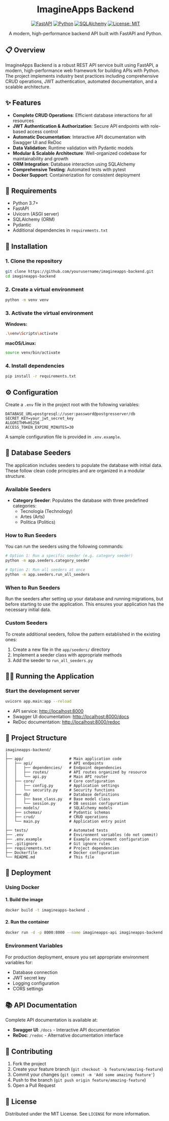 <div align="center">

# ImagineApps Backend

[![FastAPI](https://img.shields.io/badge/FastAPI-0.95.0-009688.svg?style=for-the-badge&logo=fastapi)](https://fastapi.tiangolo.com/)
[![Python](https://img.shields.io/badge/Python-3.7+-3776AB.svg?style=for-the-badge&logo=python&logoColor=white)](https://www.python.org/)
[![SQLAlchemy](https://img.shields.io/badge/SQLAlchemy-1.4.0-red.svg?style=for-the-badge&logo=sqlalchemy)](https://www.sqlalchemy.org/)
[![License: MIT](https://img.shields.io/badge/License-MIT-yellow.svg?style=for-the-badge)](https://opensource.org/licenses/MIT)

A modern, high-performance backend API built with FastAPI and Python.

</div>

## 📋 Overview

ImagineApps Backend is a robust REST API service built using FastAPI, a modern, high-performance web framework for building APIs with Python. The project implements industry best practices including comprehensive CRUD operations, JWT authentication, automated documentation, and a scalable architecture.

## ✨ Features

- **Complete CRUD Operations**: Efficient database interactions for all resources
- **JWT Authentication & Authorization**: Secure API endpoints with role-based access control
- **Automatic Documentation**: Interactive API documentation with Swagger UI and ReDoc
- **Data Validation**: Runtime validation with Pydantic models
- **Modular & Scalable Architecture**: Well-organized codebase for maintainability and growth
- **ORM Integration**: Database interaction using SQLAlchemy
- **Comprehensive Testing**: Automated tests with pytest
- **Docker Support**: Containerization for consistent deployment

## 🔧 Requirements

- Python 3.7+
- FastAPI
- Uvicorn (ASGI server)
- SQLAlchemy (ORM)
- Pydantic
- Additional dependencies in `requirements.txt`

## 🚀 Installation

### 1. Clone the repository

```bash
git clone https://github.com/yourusername/imagineapps-backend.git
cd imagineapps-backend
```

### 2. Create a virtual environment

```bash
python -m venv venv
```

### 3. Activate the virtual environment

**Windows:**

```bash
.\venv\Scripts\activate
```

**macOS/Linux:**

```bash
source venv/bin/activate
```

### 4. Install dependencies

```bash
pip install -r requirements.txt
```

## ⚙️ Configuration

Create a `.env` file in the project root with the following variables:

```
DATABASE_URL=postgresql://user:password@postgresserver/db
SECRET_KEY=your_jwt_secret_key
ALGORITHM=HS256
ACCESS_TOKEN_EXPIRE_MINUTES=30
```

A sample configuration file is provided in `.env.example`.

## 🌱 Database Seeders

The application includes seeders to populate the database with initial data. These follow clean code principles and are organized in a modular structure.

### Available Seeders

- **Category Seeder**: Populates the database with three predefined categories:
  - Tecnología (Technology)
  - Artes (Arts)
  - Política (Politics)

### How to Run Seeders

You can run the seeders using the following commands:

```bash
# Option 1: Run a specific seeder (e.g. category seeder)
python -m app.seeders.category_seeder

# Option 2: Run all seeders at once
python -m app.seeders.run_all_seeders
```

### When to Run Seeders

Run the seeders after setting up your database and running migrations, but before starting to use the application. This ensures your application has the necessary initial data.

### Custom Seeders

To create additional seeders, follow the pattern established in the existing ones:

1. Create a new file in the `app/seeders/` directory
2. Implement a seeder class with appropriate methods
3. Add the seeder to `run_all_seeders.py`

## 🏃‍♂️ Running the Application

### Start the development server

```bash
uvicorn app.main:app --reload
```

- API service: [http://localhost:8000](http://localhost:8000)
- Swagger UI documentation: [http://localhost:8000/docs](http://localhost:8000/docs)
- ReDoc documentation: [http://localhost:8000/redoc](http://localhost:8000/redoc)

## 📁 Project Structure

```
imagineapps-backend/
│
├── app/                    # Main application code
│   ├── api/                # API endpoints
│   │   ├── dependencies/   # Endpoint dependencies
│   │   ├── routes/         # API routes organized by resource
│   │   └── api.py          # Main API router
│   ├── core/               # Core configuration
│   │   ├── config.py       # Application settings
│   │   └── security.py     # Security functions
│   ├── db/                 # Database definitions
│   │   ├── base_class.py   # Base model class
│   │   └── session.py      # DB session configuration
│   ├── models/             # SQLAlchemy models
│   ├── schemas/            # Pydantic schemas
│   ├── crud/               # CRUD operations
│   └── main.py             # Application entry point
│
├── tests/                  # Automated tests
├── .env                    # Environment variables (do not commit)
├── .env.example            # Example environment configuration
├── .gitignore              # Git ignore rules
├── requirements.txt        # Project dependencies
├── Dockerfile              # Docker configuration
└── README.md               # This file
```

## 🐳 Deployment

### Using Docker

#### 1. Build the image

```bash
docker build -t imagineapps-backend .
```

#### 2. Run the container

```bash
docker run -d -p 8000:8000 --name imagineapps-api imagineapps-backend
```

### Environment Variables

For production deployment, ensure you set appropriate environment variables for:

- Database connection
- JWT secret key
- Logging configuration
- CORS settings

## 📚 API Documentation

Complete API documentation is available at:

- **Swagger UI**: `/docs` - Interactive API documentation
- **ReDoc**: `/redoc` - Alternative documentation interface

## 🤝 Contributing

1. Fork the project
2. Create your feature branch (`git checkout -b feature/amazing-feature`)
3. Commit your changes (`git commit -m 'Add some amazing feature'`)
4. Push to the branch (`git push origin feature/amazing-feature`)
5. Open a Pull Request

## 📄 License

Distributed under the MIT License. See `LICENSE` for more information.


